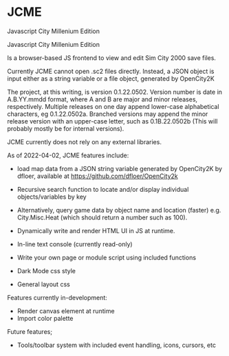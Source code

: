 # JCME
 Javascript City Millenium Edition

Javascript City Millenium Edition

Is a browser-based JS frontend to view and edit Sim City 2000 save files.

Currently JCME cannot open .sc2 files directly. Instead, a JSON object is input either as a string variable or a file object, generated by OpenCity2K

The project, at this writing, is version 0.1.22.0502. Version number is date in A.B.YY.mmdd format, where A and B are major and minor releases, respectively. Multiple releases on one day append lower-case alphabetical characters, eg 0.1.22.0502a. Branched versions may append the minor release version with an upper-case letter, such as 0.1B.22.0502b (This will probably mostly be for internal versions).

JCME currently does not rely on any external libraries.

As of 2022-04-02, JCME features include:

- load map data from a JSON string variable generated by OpenCity2K by dfloer, available at https://github.com/dfloer/OpenCity2k
    
    
- Recursive search function to locate and/or display individual objects/variables by key
- Alternatively, query game data by object name and location (faster) e.g. City.Misc.Heat (which should return a number such as 100).
- Dynamically write and render HTML UI in JS at runtime.
- In-line text console (currently read-only)
- Write your own page or module script using included functions
- Dark Mode css style
- General layout css

Features currently in-development:

- Render canvas element at runtime
- Import color palette

Future features;

- Tools/toolbar system with included event handling, icons, cursors, etc
